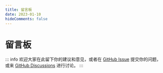 ```yaml
---
title: 留言板
date: 2023-01-10
hideComments: false
---
```


# 留言板

::: info
欢迎大家在此留下你的建议和意见，或者在 [GitHub Issue](https://github.com/netsora/SoraBot/issues) 提交你的问题，或来 [GitHub Discussions](https://github.com/orgs/netsora/discussions) 进行讨论。
:::
